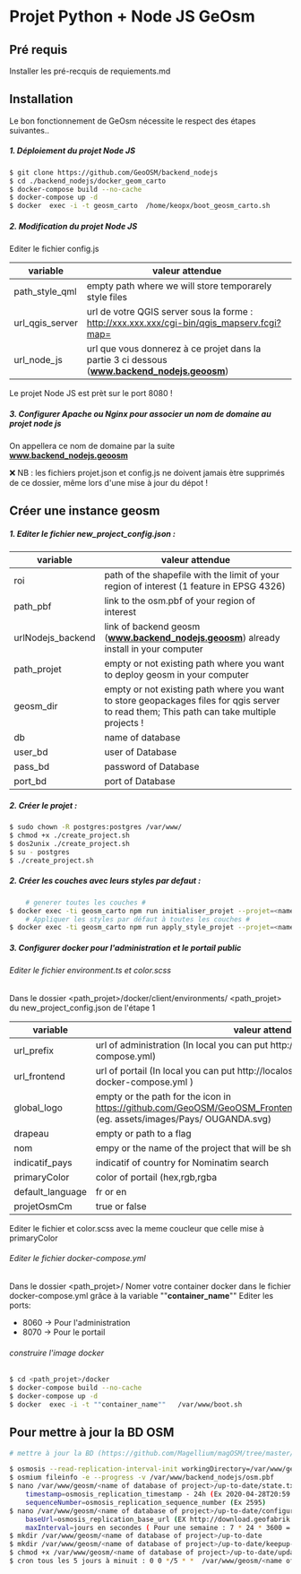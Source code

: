 # Projet Python + Node JS GeOsm

## Pré requis

Installer les pré-recquis de requiements.md

## Installation

Le bon fonctionnement de GeOsm nécessite le respect des étapes suivantes..

##### 1. Déploiement du projet Node JS

```sh
$ git clone https://github.com/GeoOSM/backend_nodejs
$ cd ./backend_nodejs/docker_geom_carto
$ docker-compose build --no-cache
$ docker-compose up -d
$ docker  exec -i -t geosm_carto  /home/keopx/boot_geosm_carto.sh
```
##### 2. Modification du projet Node JS

Editer le fichier config.js

| variable | valeur attendue |
| ------ | ------ |
| path_style_qml | empty path where we will store temporarely style files  |
| url_qgis_server | url de votre QGIS server sous la forme : http://xxx.xxx.xxx/cgi-bin/qgis_mapserv.fcgi?map= |
| url_node_js | url que vous donnerez à ce projet dans la partie 3 ci dessous (**www.backend_nodejs.geoosm**)|

Le projet Node JS est prèt sur le port 8080 ! 

##### 3. Configurer Apache ou Nginx pour associer un nom de domaine au projet node js
On appellera ce nom de domaine par la suite **www.backend_nodejs.geoosm**

❌  NB : les fichiers projet.json et config.js ne doivent jamais ètre supprimés de ce dossier, même lors d'une mise à jour du dépot !

## Créer une instance geosm

##### 1. Editer le fichier new_project_config.json :

| variable | valeur attendue |
| ------ | ------ |
| roi | path of the shapefile with the limit of your region of interest (1 feature in EPSG 4326) |
| path_pbf | link to the osm.pbf of your region of interest |
| urlNodejs_backend | link of backend geosm  (**www.backend_nodejs.geoosm**)  already install in your computer |
| path_projet | empty or not existing path where you want to deploy geosm in your computer |
| geosm_dir | empty or not existing path where you want to store geopackages files for qgis server to read them; This path can take multiple projects ! |
| db | name of database |
| user_bd | user of Database |
| pass_bd | password of Database |
| port_bd | port of Database  |

##### 2. Créer le projet :

```sh
$ sudo chown -R postgres:postgres /var/www/
$ chmod +x ./create_project.sh
$ dos2unix ./create_project.sh
$ su - postgres
$ ./create_project.sh

```

##### 2. Créer les couches avec leurs styles par defaut :

```sh
    # generer toutes les couches #
$ docker exec -ti geosm_carto npm run initialiser_projet --projet=<name of database of project>
    # Appliquer les styles par défaut à toutes les couches #
$ docker exec -ti geosm_carto npm run apply_style_projet --projet=<name of database of project>
```

##### 3. Configurer docker pour l'administration et le portail public


###### Editer le fichier environment.ts et color.scss
Dans le dossier <path_projet>/docker/client/environments/ <path_projet> du new_project_config.json de l'étape 1

| variable | valeur attendue |
| ------ | ------ |
| url_prefix | url of administration (In local you can put http://localost:8060 to your file docker-compose.yml)  |
| url_frontend | url of portail (In local you can put http://localost:8070 according to your file docker-compose.yml ) |
| global_logo | empty or the path for the icon in https://github.com/GeoOSM/GeoOSM_Frontend/tree/dev/src/assets/images/Pays (eg. assets/images/Pays/ OUGANDA.svg) |
| drapeau | empty or path to a flag |
| nom | empy or the name of the project that will be show in the portail |
| indicatif_pays | indicatif of country for Nominatim search |
| primaryColor | color of portail (hex,rgb,rgba|
| default_language | fr or en |
| projetOsmCm | true or false |

Editer le fichier et color.scss avec la meme coucleur que celle mise à primaryColor

###### Editer le fichier docker-compose.yml
Dans le dossier <path_projet>/
Nomer votre container docker dans le fichier docker-compose.yml grâce à la variable ""**container_name**""
Editer les ports:
- 8060 -> Pour l'administration
- 8070 -> Pour le portail 

###### construire l'image docker

```sh
$ cd <path_projet>/docker
$ docker-compose build --no-cache
$ docker-compose up -d
$ docker  exec -i -t ""container_name""   /var/www/boot.sh
```

## Pour mettre à jour la BD OSM
```sh
# mettre à jour la BD (https://github.com/Magellium/magOSM/tree/master/database)

$ osmosis --read-replication-interval-init workingDirectory=/var/www/geosm/<name of database of project>/up-to-date
$ osmium fileinfo -e --progress -v /var/www/backend_nodejs/osm.pbf
$ nano /var/www/geosm/<name of database of project>/up-to-date/state.txt
    timestamp=osmosis_replication_timestamp - 24h (Ex 2020-04-28T20:59:03Z - 24h = 2020-04-27T20:59:03Z)
	sequenceNumber=osmosis_replication_sequence_number (Ex 2595)
$ nano /var/www/geosm/<name of database of project>/up-to-date/configuration.txt (le fichier existe déja normalement, il a été crée par la première commande avec osmosis)
    baseUrl=osmosis_replication_base_url (EX http://download.geofabrik.de/europe/france-updates)
    maxInterval=jours en secondes ( Pour une semaine : 7 * 24 * 3600 = 604800)
$ mkdir /var/www/geosm/<name of database of project>/up-to-date
$ mkdir /var/www/geosm/<name of database of project>/up-to-date/keepup-cron-logs/
$ chmod +x /var/www/geosm/<name of database of project>/up-to-date/update_osm_db.sh
$ cron tous les 5 jours à minuit : 0 0 */5 * *  /var/www/geosm/<name of database of project>/up-to-date/update_osm_db.sh > /var/www/geosm/france/up-to-date/keepup-cron-logs/keepup-cron.log 2>&1

```